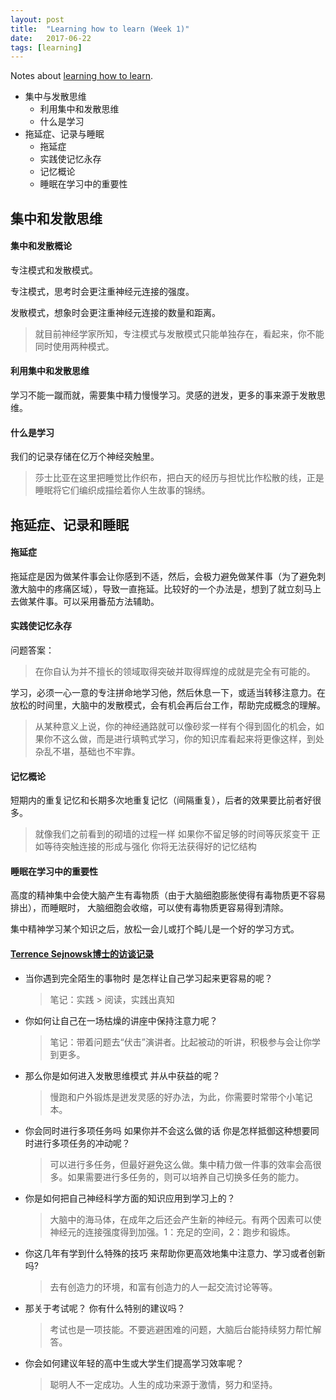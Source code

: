 ```yaml
---
layout: post
title:  "Learning how to learn (Week 1)"
date:   2017-06-22
tags: [learning]
---
```


Notes about [learning how to learn](https://www.coursera.org/learn/ruhe-xuexi/home/week/1).
* 集中与发散思维
  * 利用集中和发散思维
  * 什么是学习
* 拖延症、记录与睡眠
  * 拖延症
  * 实践使记忆永存
  * 记忆概论
  * 睡眠在学习中的重要性

## 集中和发散思维

#### 集中和发散概论
专注模式和发散模式。

专注模式，思考时会更注重神经元连接的强度。

发散模式，想象时会更注重神经元连接的数量和距离。

> 就目前神经学家所知，专注模式与发散模式只能单独存在，看起来，你不能同时使用两种模式。

#### 利用集中和发散思维
学习不能一蹴而就，需要集中精力慢慢学习。灵感的迸发，更多的事来源于发散思维。

#### 什么是学习
我们的记录存储在亿万个神经突触里。
> 莎士比亚在这里把睡觉比作织布，把白天的经历与担忧比作松散的线，正是睡眠将它们编织成描绘着你人生故事的锦绣。

## 拖延症、记录和睡眠

#### 拖延症
拖延症是因为做某件事会让你感到不适，然后，会极力避免做某件事（为了避免刺激大脑中的疼痛区域），导致一直拖延。比较好的一个办法是，想到了就立刻马上去做某件事。可以采用番茄方法辅助。

#### 实践使记忆永存
问题答案：
> 在你自认为并不擅长的领域取得突破并取得辉煌的成就是完全有可能的。

学习，必须一心一意的专注拼命地学习他，然后休息一下，或适当转移注意力。在放松的时间里，大脑中的发散模式，会有机会再后台工作，帮助完成概念的理解。
> 从某种意义上说，你的神经通路就可以像砂浆一样有个得到固化的机会，如果你不这么做，而是进行填鸭式学习，你的知识库看起来将更像这样，到处杂乱不堪，基础也不牢靠。

#### 记忆概论
短期内的重复记忆和长期多次地重复记忆（间隔重复），后者的效果要比前者好很多。
> 就像我们之前看到的砌墙的过程一样 如果你不留足够的时间等灰浆变干 正如等待突触连接的形成与强化 你将无法获得好的记忆结构

#### 睡眠在学习中的重要性
高度的精神集中会使大脑产生有毒物质（由于大脑细胞膨胀使得有毒物质更不容易排出），而睡眠时， 大脑细胞会收缩，可以使有毒物质更容易得到清除。

集中精神学习某个知识之后，放松一会儿或打个盹儿是一个好的学习方式。

#### [Terrence Sejnowsk博士的访谈记录](https://www.coursera.org/learn/ruhe-xuexi/lecture/MbQCI/terrence-sejnowskibo-shi-fang-tan)
* 当你遇到完全陌生的事物时 是怎样让自己学习起来更容易的呢？
  > 笔记：实践 > 阅读，实践出真知

* 你如何让自己在一场枯燥的讲座中保持注意力呢？
  > 笔记：带着问题去“伏击”演讲者。比起被动的听讲，积极参与会让你学到更多。

* 那么你是如何进入发散思维模式 并从中获益的呢？
  > 慢跑和户外锻炼是迸发灵感的好办法，为此，你需要时常带个小笔记本。

* 你会同时进行多项任务吗 如果你并不会这么做的话 你是怎样抵御这种想要同时进行多项任务的冲动呢？
  > 可以进行多任务，但最好避免这么做。集中精力做一件事的效率会高很多。如果需要进行多任务的，则可以培养自己切换多任务的能力。

* 你是如何把自己神经科学方面的知识应用到学习上的？
  > 大脑中的海马体，在成年之后还会产生新的神经元。有两个因素可以使神经元的连接强度得到加强。1：充足的空间，2：跑步和锻炼。

* 你这几年有学到什么特殊的技巧 来帮助你更高效地集中注意力、学习或者创新吗?
  > 去有创造力的环境，和富有创造力的人一起交流讨论等等。

* 那关于考试呢？ 你有什么特别的建议吗？
  > 考试也是一项技能。不要逃避困难的问题，大脑后台能持续努力帮忙解答。

* 你会如何建议年轻的高中生或大学生们提高学习效率呢？
  > 聪明人不一定成功。人生的成功来源于激情，努力和坚持。
